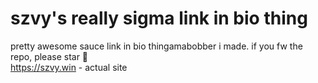 # szvy's really sigma link in bio thing
pretty awesome sauce link in bio thingamabobber i made. if you fw the repo, please star 🙏 <br>
https://szvy.win - actual site
